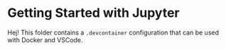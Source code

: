 # Getting Started with Jupyter

Hej! This folder contains a `.devcontainer` configuration that can be used with Docker and VSCode. 